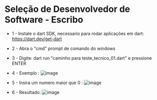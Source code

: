 # Seleção de Desenvolvedor de Software - Escribo

-  1 - Instale o dart SDK, necessario para rodar aplicações em dart: https://dart.dev/get-dart
-  2 - Abra o "cmd" prompt de comando do windows

-  3 - Digite: dart run "caminho para teste_tecnico_01.dart" e pressione ENTER
  
-  4 - Exemplo : ![image](https://user-images.githubusercontent.com/39925526/150026651-6a6985da-adfa-42f2-9a53-d6febaa9cbb8.png)
  
-  5 - Insira um numero maior que 0 : ![image](https://user-images.githubusercontent.com/39925526/150026849-e1b1631b-6c67-46a9-bb1d-b3cae30a5ab4.png)

-  6 - Resultado: ![image](https://user-images.githubusercontent.com/39925526/150027208-25f6c2d5-e812-4358-8a98-eed3d2dd37a3.png)


